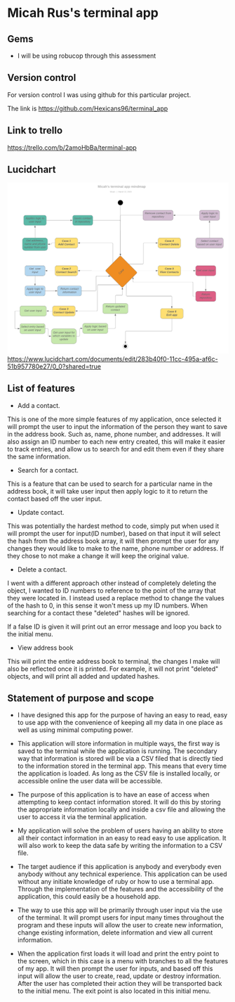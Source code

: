 # Micah Rus's terminal app

## Gems

* I will be using robucop through this assessment



## Version control

For version control I was using github for this particular project. 

The link is <https://github.com/Hexicans96/terminal_app>

## Link to trello

<https://trello.com/b/2amoHbBa/terminal-app>

## Lucidchart

![Lucid chart image](./docs/Terminal_app_mindmap.jpeg) <https://www.lucidchart.com/documents/edit/283b40f0-11cc-495a-af6c-51b957780e27/0_0?shared=true>

## List of features

* Add a contact.

This is one of the more simple features of my application, once selected it will prompt the user to input the information of the person they want to save in the address book. Such as, name, phone number, and addresses. It will also assign an ID number to each new entry created, this will make it easier to track entries, and allow us to search for and edit them even if they share the same information.

* Search for a contact.

This is a feature that can be used to search for a particular name in the address book, it will take user input then apply logic to it to return the contact based off the user input.

* Update contact.

This was potentially the hardest method to code, simply put when used it will prompt the user for input(ID number), based on that input it will select the hash from the address book array, it will then prompt the user for any changes they would like to make to the name, phone number or address. If they chose to not make a change it will keep the original value.

* Delete a contact.

I went with a different approach other instead of completely deleting the object, I wanted to ID numbers to reference to the point of the array that they were located in. I instead used a replace method to change the values of the hash to 0, in this sense it won't mess up my ID numbers. When searching for a contact these "deleted" hashes will be ignored.

If a false ID is given it will print out an error message and loop you back to the initial menu.

* View address book

This will print the entire address book to terminal, the changes I make will also be reflected once it is printed. For example, it will not print "deleted" objects, and will print all added and updated hashes.

## Statement of purpose and scope


* I have designed this app for the purpose of having an easy to read, easy to use app with the convenience of keeping all my data in one place as well as using minimal computing power.


* This application will store information in multiple ways, the first way is saved to the terminal while the application is running. The secondary way that information is stored will be via a CSV filed that is directly tied to the information stored in the terminal app. This means that every time the application is loaded. As long as the CSV file is installed locally, or accessible online the user data will be accessible.

* The purpose of this application is to have an ease of access when attempting to keep contact information stored. It will do this by storing the appropriate information locally and inside a csv file and allowing the user to access it via the terminal application.


* My application will solve the problem of users having an ability to store all their contact information in an easy to read easy to use application. It will also work to keep the data safe by writing the information to a CSV file.

* The target audience if this application is anybody and everybody even anybody without any technical experience. This application can be used without any initiate knowledge of ruby or how to use a terminal app. Through the implementation of the features and the accessibility of the application, this could easily be a household app.

* The way to use this app will be primarily through user input via the use of the terminal. It will prompt users for input many times throughout the program and these inputs will allow the user to create new information, change existing information, delete information and view all current information. 

* When the application first loads it will load and print the entry point to the screen, which in this case is a menu with branches to all the features of my app. It will then prompt the user for inputs, and based off this input will allow the user to create, read, update or destroy information. After the user has completed their action they will be transported back to the initial menu. The exit point is also located in this initial menu. 
